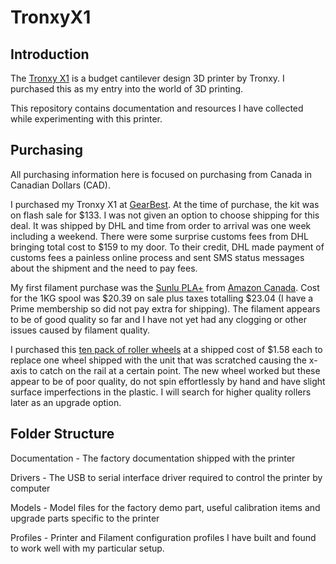 # TronxyX1

## Introduction

The [Tronxy X1](http://www.tronxy.com/x-series/tronxy-x1.html) is a budget cantilever design 3D printer by Tronxy.  I purchased this as my entry into the world of 3D printing.  

This repository contains documentation and resources I have collected while experimenting with this printer.

## Purchasing

All purchasing information here is focused on purchasing from Canada in Canadian Dollars (CAD).

I purchased my Tronxy X1 at [GearBest](https://www.gearbest.com/3d-printers-3d-printer-kits/pp_494192.html).  At the time of purchase, the kit was on flash sale for $133.  I was not given an option to choose shipping for this deal.  It was shipped by DHL and time from order to arrival was one week including a weekend.  There were some surprise customs fees from DHL bringing total cost to $159 to my door.  To their credit, DHL made payment of customs fees a painless online process and sent SMS status messages about the shipment and the need to pay fees.  

My first filament purchase was the [Sunlu PLA+](http://www.sunlugw.com/pd.jsp?id=52#_pp=151_1343) from [Amazon Canada](https://www.amazon.ca/gp/product/B07FXJ6PKQ/ref=ppx_yo_dt_b_asin_title_o04_s00?ie=UTF8&psc=1).  Cost for the 1KG spool was $20.39 on sale plus taxes totalling $23.04 (I have a Prime membership so did not pay extra for shipping).  The filament appears to be of good quality so far and I have not yet had any clogging or other issues caused by filament quality.

I purchased this [ten pack of roller wheels](https://www.amazon.ca/gp/product/B07CWM3GCM/ref=ppx_yo_dt_b_asin_title_o03_s00?ie=UTF8&psc=1) at a shipped cost of $1.58 each to replace one wheel shipped with the unit that was scratched causing the x-axis to catch on the rail at a certain point.  The new wheel worked but these appear to be of poor quality, do not spin effortlessly by hand and have slight surface imperfections in the plastic.  I will search for higher quality rollers later as an upgrade option.

## Folder Structure

Documentation - The factory documentation shipped with the printer

Drivers - The USB to serial interface driver required to control the printer by computer

Models - Model files for the factory demo part, useful calibration items and upgrade parts specific to the printer

Profiles - Printer and Filament configuration profiles I have built and found to work well with my particular setup.